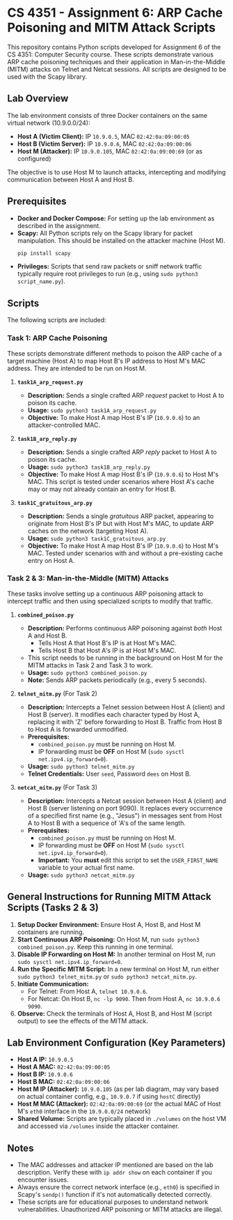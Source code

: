 # CS 4351 - Assignment 6: ARP Cache Poisoning and MITM Attack Scripts

This repository contains Python scripts developed for Assignment 6 of the CS 4351: Computer Security course. These scripts demonstrate various ARP cache poisoning techniques and their application in Man-in-the-Middle (MITM) attacks on Telnet and Netcat sessions. All scripts are designed to be used with the Scapy library.

## Lab Overview

The lab environment consists of three Docker containers on the same virtual network (10.9.0.0/24):
* **Host A (Victim Client):** IP `10.9.0.5`, MAC `02:42:0a:09:00:05`
* **Host B (Victim Server):** IP `10.9.0.6`, MAC `02:42:0a:09:00:06`
* **Host M (Attacker):** IP `10.9.0.105`, MAC `02:42:0a:09:00:69` (or as configured)

The objective is to use Host M to launch attacks, intercepting and modifying communication between Host A and Host B.

## Prerequisites

* **Docker and Docker Compose:** For setting up the lab environment as described in the assignment.
* **Scapy:** All Python scripts rely on the Scapy library for packet manipulation. This should be installed on the attacker machine (Host M).
    ```bash
    pip install scapy
    ```
* **Privileges:** Scripts that send raw packets or sniff network traffic typically require root privileges to run (e.g., using `sudo python3 script_name.py`).

## Scripts

The following scripts are included:

### Task 1: ARP Cache Poisoning

These scripts demonstrate different methods to poison the ARP cache of a target machine (Host A) to map Host B's IP address to Host M's MAC address. They are intended to be run on Host M.

1.  **`task1A_arp_request.py`**
    * **Description:** Sends a single crafted ARP *request* packet to Host A to poison its cache.
    * **Usage:** `sudo python3 task1A_arp_request.py`
    * **Objective:** To make Host A map Host B's IP (`10.9.0.6`) to an attacker-controlled MAC.

2.  **`task1B_arp_reply.py`**
    * **Description:** Sends a single crafted ARP *reply* packet to Host A to poison its cache.
    * **Usage:** `sudo python3 task1B_arp_reply.py`
    * **Objective:** To make Host A map Host B's IP (`10.9.0.6`) to Host M's MAC. This script is tested under scenarios where Host A's cache may or may not already contain an entry for Host B.

3.  **`task1C_gratuitous_arp.py`**
    * **Description:** Sends a single *gratuitous* ARP packet, appearing to originate from Host B's IP but with Host M's MAC, to update ARP caches on the network (targeting Host A).
    * **Usage:** `sudo python3 task1C_gratuitous_arp.py`
    * **Objective:** To make Host A map Host B's IP (`10.9.0.6`) to Host M's MAC. Tested under scenarios with and without a pre-existing cache entry on Host A.

### Task 2 & 3: Man-in-the-Middle (MITM) Attacks

These tasks involve setting up a continuous ARP poisoning attack to intercept traffic and then using specialized scripts to modify that traffic.

1.  **`combined_poison.py`**
    * **Description:** Performs continuous ARP poisoning against *both* Host A and Host B.
        * Tells Host A that Host B's IP is at Host M's MAC.
        * Tells Host B that Host A's IP is at Host M's MAC.
    * This script needs to be running in the background on Host M for the MITM attacks in Task 2 and Task 3 to work.
    * **Usage:** `sudo python3 combined_poison.py`
    * **Note:** Sends ARP packets periodically (e.g., every 5 seconds).

2.  **`telnet_mitm.py`** (For Task 2)
    * **Description:** Intercepts a Telnet session between Host A (client) and Host B (server). It modifies each character typed by Host A, replacing it with 'Z' before forwarding to Host B. Traffic from Host B to Host A is forwarded unmodified.
    * **Prerequisites:**
        * `combined_poison.py` must be running on Host M.
        * IP forwarding must be **OFF** on Host M (`sudo sysctl net.ipv4.ip_forward=0`).
    * **Usage:** `sudo python3 telnet_mitm.py`
    * **Telnet Credentials:** User `seed`, Password `dees` on Host B.

3.  **`netcat_mitm.py`** (For Task 3)
    * **Description:** Intercepts a Netcat session between Host A (client) and Host B (server listening on port 9090). It replaces every occurrence of a specified first name (e.g., "Jesus") in messages sent from Host A to Host B with a sequence of 'A's of the same length.
    * **Prerequisites:**
        * `combined_poison.py` must be running on Host M.
        * IP forwarding must be **OFF** on Host M (`sudo sysctl net.ipv4.ip_forward=0`).
        * **Important:** You **must** edit this script to set the `USER_FIRST_NAME` variable to your actual first name.
    * **Usage:** `sudo python3 netcat_mitm.py`

## General Instructions for Running MITM Attack Scripts (Tasks 2 & 3)

1.  **Setup Docker Environment:** Ensure Host A, Host B, and Host M containers are running.
2.  **Start Continuous ARP Poisoning:** On Host M, run `sudo python3 combined_poison.py`. Keep this running in one terminal.
3.  **Disable IP Forwarding on Host M:** In another terminal on Host M, run `sudo sysctl net.ipv4.ip_forward=0`.
4.  **Run the Specific MITM Script:** In a new terminal on Host M, run either `sudo python3 telnet_mitm.py` or `sudo python3 netcat_mitm.py`.
5.  **Initiate Communication:**
    * For Telnet: From Host A, `telnet 10.9.0.6`.
    * For Netcat: On Host B, `nc -lp 9090`. Then from Host A, `nc 10.9.0.6 9090`.
6.  **Observe:** Check the terminals of Host A, Host B, and Host M (script output) to see the effects of the MITM attack.

## Lab Environment Configuration (Key Parameters)

* **Host A IP:** `10.9.0.5`
* **Host A MAC:** `02:42:0a:09:00:05`
* **Host B IP:** `10.9.0.6`
* **Host B MAC:** `02:42:0a:09:00:06`
* **Host M IP (Attacker):** `10.9.0.105` (as per lab diagram, may vary based on actual container config, e.g., `10.9.0.7` if using `hostC` directly)
* **Host M MAC (Attacker):** `02:42:0a:09:00:69` (or the actual MAC of Host M's `eth0` interface in the `10.9.0.0/24` network)
* **Shared Volume:** Scripts are typically placed in `./volumes` on the host VM and accessed via `/volumes` inside the attacker container.

## Notes

* The MAC addresses and attacker IP mentioned are based on the lab description. Verify these with `ip addr show` on each container if you encounter issues.
* Always ensure the correct network interface (e.g., `eth0`) is specified in Scapy's `sendp()` function if it's not automatically detected correctly.
* These scripts are for educational purposes to understand network vulnerabilities. Unauthorized ARP poisoning or MITM attacks are illegal.

